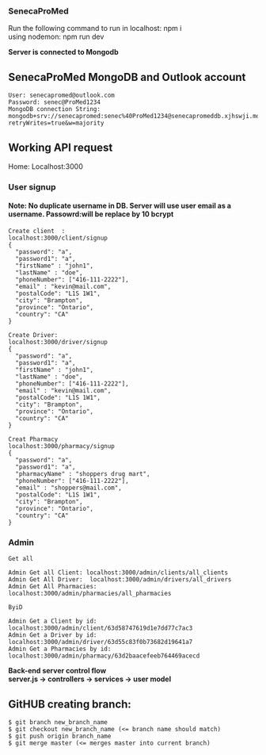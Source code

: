 ### SenecaProMed
Run the following command to run in localhost: npm i <br>
using nodemon: npm run dev <br>

__Server is connected to Mongodb__

## SenecaProMed MongoDB and Outlook account
    User: senecapromed@outlook.com 
    Password: senec@ProMed1234 
    MongoDB connection String: mongodb+srv://senecapromed:senec%40ProMed1234@senecapromeddb.xjhswji.mongodb.net/UsersDB?retryWrites=true&w=majority
    

## Working API request
Home: Localhost:3000


### User signup
#### Note: No duplicate username in DB. Server will use user email as a username. Passowrd:will be replace by 10 bcrypt
```
Create client  :
localhost:3000/client/signup
{
  "password": "a",
  "password1": "a",
  "firstName" : "john1",
  "lastName" : "doe",
  "phoneNumber": ["416-111-2222"],
  "email" : "kevin@mail.com",
  "postalCode": "L1S 1W1",
  "city": "Brampton",
  "province": "Ontario",
  "country": "CA"
}

Create Driver: 
localhost:3000/driver/signup
{
  "password": "a",
  "password1": "a",
  "firstName" : "john1",
  "lastName" : "doe",
  "phoneNumber": ["416-111-2222"],
  "email" : "kevin@mail.com",
  "postalCode": "L1S 1W1",
  "city": "Brampton",
  "province": "Ontario",
  "country": "CA"
}

Creat Pharmacy
localhost:3000/pharmacy/signup
{
  "password": "a",
  "password1": "a",
  "pharmacyName" : "shoppers drug mart",
  "phoneNumber": ["416-111-2222"],
  "email" : "shoppers@mail.com",
  "postalCode": "L1S 1W1",
  "city": "Brampton",
  "province": "Ontario",
  "country": "CA"
}
```

### Admin
```
Get all

Admin Get all Client: localhost:3000/admin/clients/all_clients
Admin Get All Driver:  localhost:3000/admin/drivers/all_drivers
Admin Get All Pharmacies: localhost:3000/admin/pharmacies/all_pharmacies

ByiD

Admin Get a Client by id: localhost:3000/admin/client/63d58747619d1e7dd77c7ac3  
Admin Get a Driver by id: localhost:3000/admin/driver/63d55c83f0b73682d19641a7  
Admin Get a Pharmacies by id: localhost:3000/admin/pharmacy/63d2baacefeeb764469acecd  

```

**Back-end server control flow<br>
server.js   -> controllers -> services -> user model<br>**


## GitHUB creating branch: 
    $ git branch new_branch_name
    $ git checkout new_branch_name (<= branch name should match)
    $ git push origin branch_name
    $ git merge master (<= merges master into current branch)     
